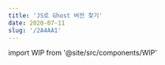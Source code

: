 ```yaml
---
title: 'JS로 Ghost 버전 찾기'
date: 2020-07-11
slug: '/2A4AA1'
---
```


import WIP from '@site/src/components/WIP'

<WIP />
